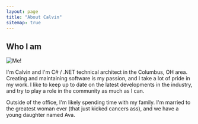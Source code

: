```yaml
---
layout: page
title: "About Calvin"
sitemap: true
---
```


## Who I am
![Me!](https://gravatar.com/avatar/a1c6325a95a54f6321b05edb40490f57?s=300)

I'm Calvin and I'm C# / .NET technical architect in the Columbus, OH area. Creating and maintaining software is my passion, and I take a lot of pride in my work. I like to keep up to date on the latest developments in the industry, and try to play a role in the community as much as I can.

Outside of the office, I'm likely spending time with my family. I'm married to the greatest woman ever (that just kicked cancers ass), and we have a young daughter named Ava.
